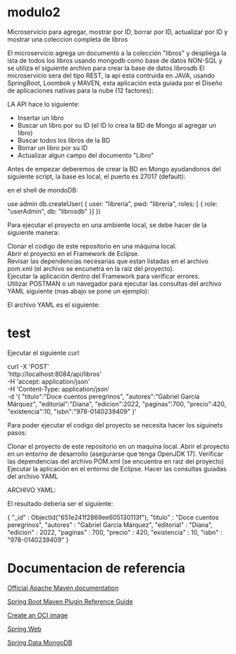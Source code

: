 # modulo2
Microservicio para agregar, mostrar por ID, borrar por ID, actualizar por ID  y mostrar una coleccion completa de libros

El microservicio agrega un documento a la colección "libros" y despliega la ista de todos los libros usando mongodb como base de datos NON-SQL y se utiliza el siguiente archivo para crear la base de datos librosdb
El microservicio sera del tipo REST, la api esta contruida en JAVA, usando SpringBoot, Loombok y MAVEN, esta aplicación esta guiada por el Diseño de aplicaciones nativas para la
nube (12 factores):

LA API hace lo siguiente:

- Insertar un libro
- Buscar un libro por su ID (el ID lo crea la BD de Mongo al agregar un libro)
- Buscar todos los libros de la BD
- Borrar un libro por su ID
- Actualizar algun campo del documento "Libro"

Antes de empezar deberemos de crear la BD en Mongo ayudandonos del siguiente script, la base es local, el puerto es 27017 (default):

en el shell de mondoDB:

use admin
db.createUser(
{
user: "libreria",
pwd: "libreria",
roles: [ { role: "userAdmin", db: "librosdb" }]
})

Para ejecutar el proyecto en una ambiente local, se debe hacer de la siguiente manera:

Clonar el codigo de este repositorio en una máquina local.<br>
Abrir el proyecto en el Framework de Eclipse.<br>
Revisar las dependencias necesarias que estan listadas en el archivo pom.xml (el archivo se encunetra en la raiz del proyecto).<br>
Ejecutar la aplicación dentro del Framework para verificar errores.<br>
Utilizar POSTMAN o un navegador para ejecutar las consultas del archivo YAML siguiente (mas abajo se pone un ejemplo):<br>
     
El archivo YAML es el siguiente:

# test
Ejecutar el siguiente curl

curl -X 'POST' \
  'http://localhost:8084/api/libros' \
  -H 'accept: application/json' \
  -H 'Content-Type: application/json' \
  -d '{
    "titulo":"Doce cuentos peregrinos",
    "autores":"Gabriel García Márquez",
    "editorial":"Diana",
    "edicion":2022,
    "paginas":700,
    "precio":420,
    "existencia":10,
    "isbn":"978-0140239409"
}' 

Para poder ejecutar el codigo del proyecto se necesita hacer los siguinets pasos:

Clonar el proyecto de este repositorio en un maquina local.
Abrir el proyecto en un entorno de desarrollo (asegurarse que tenga OpenJDK 17).
Verificar las dependencias del archivo POM.xml (se encuentra en raiz del proyecto)
Ejecutar la aplicación en el entorno de Eclipse.
Hacer las consultas guiadas del archivo YAML

ARCHIVO YAML:

 El resultado deberia ser el siguiente:
 
 
 { "_id" : ObjectId("651e241f2869ee605130113f"), "titulo" : "Doce cuentos peregrinos", "autores" : "Gabriel García Márquez", "editorial" : "Diana", "edicion" : 2022, "paginas" : 700, "precio" : 420, "existencia" : 10, "isbn" : "978-0140239409" }

# Documentacion de referencia
<a href="https://maven.apache.org/guides/index.html">Official Apache Maven documentation</a>

<a href="https://docs.spring.io/spring-boot/docs/2.7.15/maven-plugin/reference/htmlsingle/">Spring Boot Maven Plugin Reference Guide</a>

<a href="https://docs.spring.io/spring-boot/docs/2.7.15/maven-plugin/reference/htmlsingle/#build-image">Create an OCI image</a>

<a href="https://docs.spring.io/spring-boot/docs/2.7.15/reference/htmlsingle/index.html#web">Spring Web</a>

<a href="https://www.mongodb.com/compatibility/spring-boot">Spring Data MongoDB</a>
